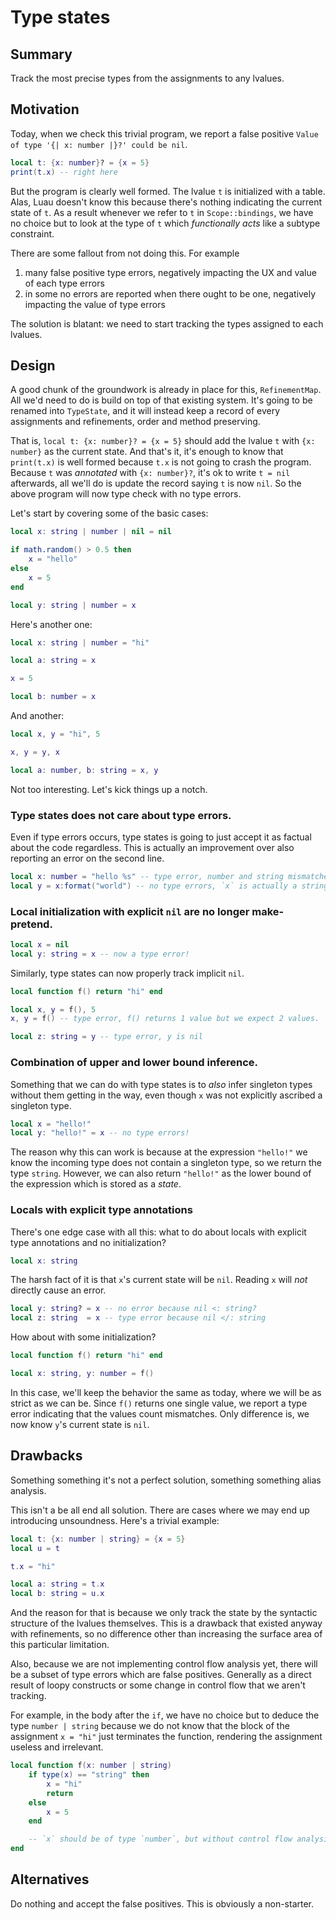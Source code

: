 # Type states

## Summary

Track the most precise types from the assignments to any lvalues.

## Motivation

Today, when we check this trivial program, we report a false positive `Value of type '{| x: number |}?' could be nil`.

```lua
local t: {x: number}? = {x = 5}
print(t.x) -- right here
```

But the program is clearly well formed. The lvalue `t` is initialized with a table. Alas, Luau doesn't know this because there's nothing indicating the current state of `t`. As a result whenever we refer to `t` in `Scope::bindings`, we have no choice but to look at the type of `t` which _functionally acts_ like a subtype constraint.

There are some fallout from not doing this. For example

1. many false positive type errors, negatively impacting the UX and value of each type errors
2. in some no errors are reported when there ought to be one, negatively impacting the value of type errors

The solution is blatant: we need to start tracking the types assigned to each lvalues.

## Design

A good chunk of the groundwork is already in place for this, `RefinementMap`. All we'd need to do is build on top of that existing system. It's going to be renamed into `TypeState`, and it will instead keep a record of every assignments and refinements, order and method preserving.

That is, `local t: {x: number}? = {x = 5}` should add the lvalue `t` with `{x: number}` as the current state. And that's it, it's enough to know that `print(t.x)` is well formed because `t.x` is not going to crash the program. Because `t` was _annotated_ with `{x: number}?`, it's ok to write `t = nil` afterwards, all we'll do is update the record saying `t` is now `nil`. So the above program will now type check with no type errors.

Let's start by covering some of the basic cases:

```lua
local x: string | number | nil = nil

if math.random() > 0.5 then
    x = "hello"
else
    x = 5
end

local y: string | number = x
```

Here's another one:

```lua
local x: string | number = "hi"

local a: string = x

x = 5

local b: number = x
```

And another:

```lua
local x, y = "hi", 5

x, y = y, x

local a: number, b: string = x, y
```

Not too interesting. Let's kick things up a notch.

### Type states does not care about type errors.

Even if type errors occurs, type states is going to just accept it as factual about the code regardless. This is actually an improvement over also reporting an error on the second line.

```lua
local x: number = "hello %s" -- type error, number and string mismatches
local y = x:format("world") -- no type errors, `x` is actually a string!
```

### Local initialization with explicit `nil` are no longer make-pretend.

```lua
local x = nil
local y: string = x -- now a type error!
```

Similarly, type states can now properly track implicit `nil`.

```lua
local function f() return "hi" end

local x, y = f(), 5
x, y = f() -- type error, f() returns 1 value but we expect 2 values.

local z: string = y -- type error, y is nil
```

### Combination of upper and lower bound inference.

Something that we can do with type states is to _also_ infer singleton types without them getting in the way, even though `x` was not explicitly ascribed a singleton type.

```lua
local x = "hello!"
local y: "hello!" = x -- no type errors!
```

The reason why this can work is because at the expression `"hello!"` we know the incoming type does not contain a singleton type, so we return the type `string`. However, we can also return `"hello!"` as the lower bound of the expression which is stored as a _state_.

### Locals with explicit type annotations

There's one edge case with all this: what to do about locals with explicit type annotations and no initialization?

```lua
local x: string
```

The harsh fact of it is that `x`'s current state will be `nil`. Reading `x` will _not_ directly cause an error.

```lua
local y: string? = x -- no error because nil <: string?
local z: string  = x -- type error because nil </: string
```

How about with some initialization?

```lua
local function f() return "hi" end

local x: string, y: number = f()
```

In this case, we'll keep the behavior the same as today, where we will be as strict as we can be. Since `f()` returns one single value, we report a type error indicating that the values count mismatches. Only difference is, we now know `y`'s current state is `nil`.

## Drawbacks

Something something it's not a perfect solution, something something alias analysis.

This isn't a be all end all solution. There are cases where we may end up introducing unsoundness. Here's a trivial example:

```lua
local t: {x: number | string} = {x = 5}
local u = t

t.x = "hi"

local a: string = t.x
local b: string = u.x
```

And the reason for that is because we only track the state by the syntactic structure of the lvalues themselves. This is a drawback that existed anyway with refinements, so no difference other than increasing the surface area of this particular limitation.

Also, because we are not implementing control flow analysis yet, there will be a subset of type errors which are false positives. Generally as a direct result of loopy constructs or some change in control flow that we aren't tracking.

For example, in the body after the `if`, we have no choice but to deduce the type `number | string` because we do not know that the block of the assignment `x = "hi"` just terminates the function, rendering the assignment useless and irrelevant.

```lua
local function f(x: number | string)
    if type(x) == "string" then
        x = "hi"
        return
    else
        x = 5
    end

    -- `x` should be of type `number`, but without control flow analysis, it will be of type `number | string`
end
```

## Alternatives

Do nothing and accept the false positives. This is obviously a non-starter.
